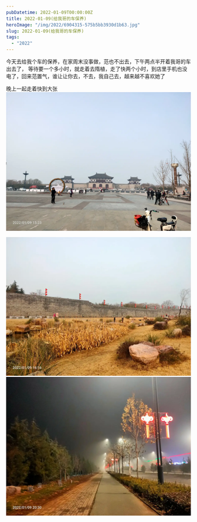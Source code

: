 ```yaml
---
pubDatetime: 2022-01-09T00:00:00Z
title: 2022-01-09(给我哥的车保养)
heroImage: "/img/2022/6904315-575b5bb3930d1b63.jpg"
slug: 2022-01-09(给我哥的车保养)
tags:
  - "2022"
---
```


今天去给我个车的保养，在家周末没事做，范也不出去，下午两点半开着我哥的车出去了，
等待要一个多小时，就走着去隋植，走了快两个小时，到店里手机也没电了，回来范置气，谁让让你去，不去，我自己去，越来越不喜欢她了

晚上一起走着快到大张![](../../../../public/img/2022/6904315-575b5bb3930d1b63.jpg)

![](../../../../public/img/2022/6904315-edb6caaabf84552c.jpg)
![](../../../../public/img/2022/6904315-c3ef50b3b8691811.jpg)
